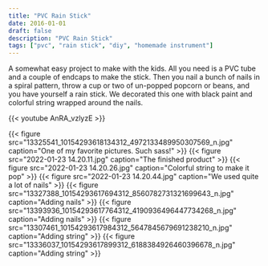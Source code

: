 ```yaml
---
title: "PVC Rain Stick"
date: 2016-01-01
draft: false
description: "PVC Rain Stick"
tags: ["pvc", "rain stick", "diy", "homemade instrument"]
---
```

A somewhat easy project to make with the kids. All you need is a PVC tube and a couple of endcaps to make the stick. Then you nail a bunch of nails in a spiral pattern, throw a cup or two of un-popped popcorn or beans, and you have yourself a rain stick. We decorated this one with black paint and colorful string wrapped around the nails.

{{< youtube AnRA_vzlyzE >}}

{{< figure src="13325541_10154293618134312_4972133489950307569_n.jpg" caption="One of my favorite pictures. Such sass!" >}}
{{< figure src="2022-01-23 14.20.11.jpg" caption="The finished product" >}}
{{< figure src="2022-01-23 14.20.26.jpg" caption="Colorful string to make it pop" >}}
{{< figure src="2022-01-23 14.20.44.jpg" caption="We used quite a lot of nails" >}}
{{< figure src="13327388_10154293617694312_8560782731321699643_n.jpg" caption="Adding nails" >}}
{{< figure src="13393936_10154293617764312_4190936496447734268_n.jpg" caption="Adding nails" >}}
{{< figure src="13307461_10154293617984312_5647845679691238210_n.jpg" caption="Adding string" >}}
{{< figure src="13336037_10154293617899312_6188384926460396678_n.jpg" caption="Adding string" >}}
